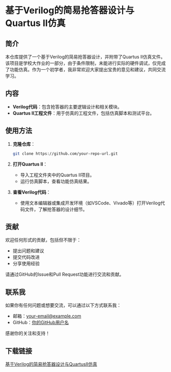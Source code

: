 # 基于Verilog的简易抢答器设计与Quartus II仿真

## 简介

本仓库提供了一个基于Verilog的简易抢答器设计，并附带了Quartus II仿真文件。该项目是学校大作业的一部分，由于条件限制，未能进行实际的硬件调试，仅完成了功能仿真。作为一个初学者，我非常欢迎大家提出宝贵的意见和建议，共同交流学习。

## 内容

- **Verilog代码**：包含抢答器的主要逻辑设计和相关模块。
- **Quartus II工程文件**：用于仿真的工程文件，包括仿真脚本和测试平台。

## 使用方法

1. **克隆仓库**：
   ```bash
   git clone https://github.com/your-repo-url.git
   ```

2. **打开Quartus II**：
   - 导入工程文件夹中的Quartus II项目。
   - 运行仿真脚本，查看功能仿真结果。

3. **查看Verilog代码**：
   - 使用文本编辑器或集成开发环境（如VSCode、Vivado等）打开Verilog代码文件，了解抢答器的设计细节。

## 贡献

欢迎任何形式的贡献，包括但不限于：

- 提出问题和建议
- 提交代码改进
- 分享使用经验

请通过GitHub的Issue和Pull Request功能进行交流和贡献。

## 联系我

如果你有任何问题或想要交流，可以通过以下方式联系我：

- 邮箱：your-email@example.com
- GitHub：[你的GitHub用户名](https://github.com/your-username)

感谢你的关注和支持！

## 下载链接

[基于Verilog的简易抢答器设计与QuartusII仿真](https://pan.quark.cn/s/bfc9d7c73c1a)